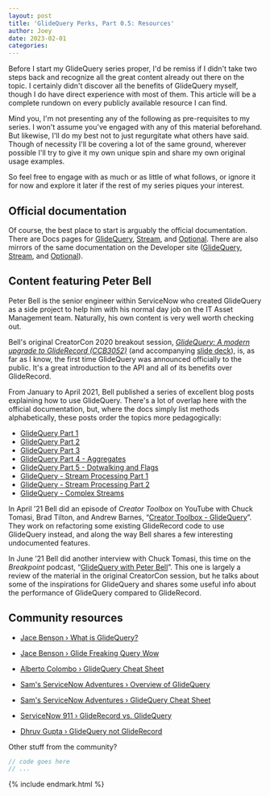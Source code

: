 ```yaml
---
layout: post
title: 'GlideQuery Perks, Part 0.5: Resources'
author: Joey
date: 2023-02-01
categories: 
---
```


Before I start my GlideQuery series proper, I'd be remiss if I didn't take two steps back and recognize all the great content already out there on the topic. I certainly didn't discover all the benefits of GlideQuery myself, though I do have direct experience with most of them. This article will be a complete rundown on every publicly available resource I can find.

Mind you, I'm not presenting any of the following as pre-requisites to my series. I won't assume you've engaged with any of this material beforehand. But likewise, I'll do my best not to just regurgitate what others have said. Though of necessity I'll be covering a lot of the same ground, wherever possible I'll try to give it my own unique spin and share my own original usage examples.

So feel free to engage with as much or as little of what follows, or ignore it for now and explore it later if the rest of my series piques your interest.

## Official documentation

Of course, the best place to start is arguably the official documentation. There are Docs pages for [GlideQuery](https://docs.servicenow.com/bundle/tokyo-application-development/page/app-store/dev_portal/API_reference/GlideQuery/concept/GlideQueryGlobalAPI.html), [Stream](https://docs.servicenow.com/bundle/tokyo-application-development/page/app-store/dev_portal/API_reference/Stream/concept/StreamGlobalAPI.html), and [Optional](https://docs.servicenow.com/bundle/tokyo-application-development/page/app-store/dev_portal/API_reference/Optional/concept/OptionalGlobalAPI.html). There are also mirrors of the same documentation on the Developer site ([GlideQuery](https://developer.servicenow.com/dev.do#!/reference/api/tokyo/server/no-namespace/GlideQueryAPI), [Stream](https://developer.servicenow.com/dev.do#!/reference/api/tokyo/server/no-namespace/StreamGlobalAPI), and [Optional](https://developer.servicenow.com/dev.do#!/reference/api/tokyo/server/no-namespace/OptionalGlobalAPI)).

## Content featuring Peter Bell

Peter Bell is the senior engineer within ServiceNow who created GlideQuery as a side project to help him with his normal day job on the IT Asset Management team. Naturally, his own content is very well worth checking out.

Bell's original CreatorCon 2020 breakout session, _[GlideQuery: A modern upgrade to GlideRecord (CCB3052)](https://www.servicenow.com/community/creatorcon-blogs/glidequery-a-modern-upgrade-to-gliderecord/ba-p/2331050)_ (and accompanying [slide deck](/files/2023-02-01-ccb3052-bell-glidequery.pdf)), is, as far as I know, the first time GlideQuery was announced officially to the public. It's a great introduction to the API and all of its benefits over GlideRecord.

From January to April 2021, Bell published a series of excellent blog posts explaining how to use GlideQuery. There's a lot of overlap here with the official documentation, but, where the docs simply list methods alphabetically, these posts order the topics more pedagogically:
- [GlideQuery Part 1](https://developer.servicenow.com/blog.do?p=/post/glidequery-p1/)
- [GlideQuery Part 2](https://developer.servicenow.com/blog.do?p=/post/glidequery-p2/)
- [GlideQuery Part 3](https://developer.servicenow.com/blog.do?p=/post/glidequery-p3/)
- [GlideQuery Part 4 - Aggregates](https://developer.servicenow.com/blog.do?p=/post/glidequery-p4/)
- [GlideQuery Part 5 - Dotwalking and Flags](https://developer.servicenow.com/blog.do?p=/post/glidequery-p5/)
- [GlideQuery - Stream Processing Part 1](https://developer.servicenow.com/blog.do?p=/post/glidequery-p6/)
- [GlideQuery - Stream Processing Part 2](https://developer.servicenow.com/blog.do?p=/post/glidequery-p7/)
- [GlideQuery - Complex Streams](https://developer.servicenow.com/blog.do?p=/post/glidequery-p8/)

In April ’21 Bell did an episode of _Creator Toolbox_ on YouTube with Chuck Tomasi, Brad Tilton, and Andrew Barnes, “[Creator Toolbox - GlideQuery](https://www.youtube.com/live/IobUxnK3LDo)”. They work on refactoring some existing GlideRecord code to use GlideQuery instead, and along the way Bell shares a few interesting undocumented features.

In June ’21 Bell did another interview with Chuck Tomasi, this time on the _Breakpoint_ podcast, “[GlideQuery with Peter Bell](https://developer.servicenow.com/blog.do?p=/post/break-point-025/)”. This one is largely a review of the material in the original CreatorCon session, but he talks about some of the inspirations for GlideQuery and shares some useful info about the performance of GlideQuery compared to GlideRecord.

## Community resources

- [Jace Benson › What is GlideQuery?](https://jace.pro/post/2020-04-28-what-is-glidequery/)
- [Jace Benson › Glide Freaking Query Wow](https://jace.pro/post/2020-05-24-glide-freaking-query-wow/)
- [Alberto Colombo › GlideQuery Cheat Sheet](https://blog.kofko.xyz/glidequery-cheat-sheet)
- [Sam's ServiceNow Adventures › Overview of GlideQuery](https://www.snow-adventures.com/blog/overview-of-glidequery/)
- [Sam's ServiceNow Adventures › GlideQuery Cheat Sheet](https://www.snow-adventures.com/blog/glidequery-cheat-sheet/)

- [ServiceNow 911 › GlideRecord vs. GlideQuery](https://www.youtube.com/watch?v=yY9YNe8nPfo)
- [Dhruv Gupta › GlideQuery not GlideRecord](https://www.youtube.com/watch?v=M5AOlMM35pg)

Other stuff from the community?




~~~ javascript
// code goes here
// ...
~~~





{% include endmark.html %}

